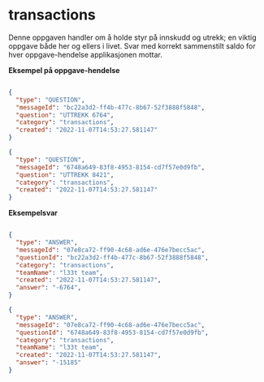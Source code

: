 # transactions

Denne oppgaven handler om å holde styr på innskudd og utrekk; en viktig oppgave både her og ellers i livet.
Svar med korrekt sammenstilt saldo for hver oppgave-hendelse applikasjonen mottar.


**Eksempel på oppgave-hendelse**


```json lines

{
  "type": "QUESTION",
  "messageId": "bc22a3d2-ff4b-477c-8b67-52f3888f5848",
  "question": "UTTREKK 6764",
  "category": "transactions",
  "created": "2022-11-07T14:53:27.581147"
}

{
  "type": "QUESTION",
  "messageId": "6748a649-83f8-4953-8154-cd7f57e0d9fb",
  "question": "UTTREKK 8421",
  "category": "transactions",
  "created": "2022-11-07T14:53:27.581147"
}

```

**Eksempelsvar**


```json lines

{
  "type": "ANSWER",
  "messageId": "07e8ca72-ff90-4c68-ad6e-476e7becc5ac",
  "questionId": "bc22a3d2-ff4b-477c-8b67-52f3888f5848",
  "category": "transactions",
  "teamName": "l33t team",
  "created": "2022-11-07T14:53:27.581147",
  "answer": "-6764",
}

{
  "type": "ANSWER",
  "messageId": "07e8ca72-ff90-4c68-ad6e-476e7becc5ac",
  "questionId": "6748a649-83f8-4953-8154-cd7f57e0d9fb",
  "category": "transactions",
  "teamName": "l33t team",
  "created": "2022-11-07T14:53:27.581147",
  "answer": "-15185"
}

```
